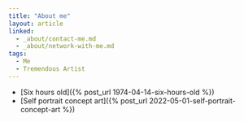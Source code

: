 ```yaml
---
title: "About me"
layout: article
linked:
  - _about/contact-me.md
  - _about/network-with-me.md
tags:
  - Me
  - Tremendous Artist
---
```


* [Six hours old]({% post_url 1974-04-14-six-hours-old %})
* [Self portrait concept art]({% post_url 2022-05-01-self-portrait-concept-art %})

